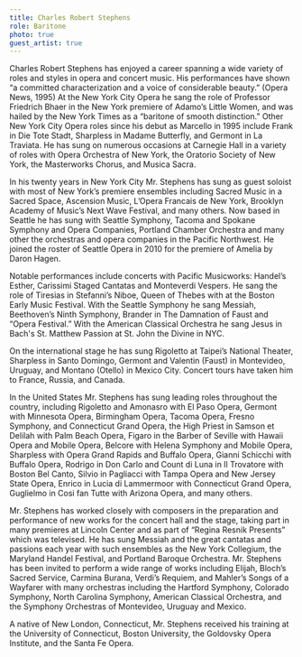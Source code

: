 ```yaml
---
title: Charles Robert Stephens
role: Baritone
photo: true
guest_artist: true
---
```


Charles Robert Stephens has enjoyed a career spanning a wide variety of roles and styles in opera and concert music. His performances have shown “a committed characterization and a voice of considerable beauty.” (Opera News, 1995) At the New York City Opera he sang the role of Professor Friedrich Bhaer in the New York premiere of Adamo’s Little Women, and was hailed by the New York Times as a “baritone of smooth distinction.” Other New York City Opera roles since his debut as Marcello in 1995 include Frank in Die Tote Stadt, Sharpless in Madame Butterfly, and Germont in La Traviata. He has sung on numerous occasions at Carnegie Hall in a variety of roles with Opera Orchestra of New York, the Oratorio Society of New York, the Masterworks Chorus, and Musica Sacra.

In his twenty years in New York City Mr. Stephens has sung as guest soloist with most of New York’s premiere ensembles including Sacred Music in a Sacred Space, Ascension Music, L’Opera Francais de New York, Brooklyn Academy of Music’s Next Wave Festival, and many others. Now based in Seattle he has sung with Seattle Symphony, Tacoma and Spokane Symphony and Opera Companies, Portland Chamber Orchestra and many other the orchestras and opera companies in the Pacific Northwest. He joined the roster of Seattle Opera in 2010 for the premiere of Amelia by Daron Hagen.

Notable performances include concerts with Pacific Musicworks: Handel’s Esther, Carissimi Staged Cantatas and Monteverdi Vespers. He sang the role of Tiresias in Stefanni’s Niboe, Queen of Thebes with at the Boston Early Music Festival. With the Seattle Symphony he sang Messiah, Beethoven’s Ninth Symphony, Brander in The Damnation of Faust and “Opera Festival.” With the American Classical Orchestra he sang Jesus in Bach's St. Matthew Passion at St. John the Divine in NYC.

On the international stage he has sung Rigoletto at Taipei’s National Theater, Sharpless in Santo Domingo, Germont and Valentin (Faust) in Montevideo, Uruguay, and Montano (Otello) in Mexico City. Concert tours have taken him to France, Russia, and Canada.

In the United States Mr. Stephens has sung leading roles throughout the country, including Rigoletto and Amonasro with El Paso Opera, Germont with Minnesota Opera, Birmingham Opera, Tacoma Opera, Fresno Symphony, and Connecticut Grand Opera, the High Priest in Samson et Delilah with Palm Beach Opera, Figaro in the Barber of Seville with Hawaii Opera and Mobile Opera, Belcore with Helena Symphony and Mobile Opera, Sharpless with Opera Grand Rapids and Buffalo Opera, Gianni Schicchi with Buffalo Opera, Rodrigo in Don Carlo and Count di Luna in Il Trovatore with Boston Bel Canto, Silvio in Pagliacci with Tampa Opera and New Jersey State Opera, Enrico in Lucia di Lammermoor with Connecticut Grand Opera, Guglielmo in Cosi fan Tutte with Arizona Opera, and many others.

Mr. Stephens has worked closely with composers in the preparation and performance of new works for the concert hall and the stage, taking part in many premieres at Lincoln Center and as part of “Regina Resnik Presents” which was televised. He has sung Messiah and the great cantatas and passions each year with such ensembles as the New York Collegium, the Maryland Handel Festival, and Portland Baroque Orchestra. Mr. Stephens has been invited to perform a wide range of works including Elijah, Bloch’s Sacred Service, Carmina Burana, Verdi’s Requiem, and Mahler’s Songs of a Wayfarer with many orchestras including the Hartford Symphony, Colorado Symphony, North Carolina Symphony, American Classical Orchestra, and the Symphony Orchestras of Montevideo, Uruguay and Mexico.

A native of New London, Connecticut, Mr. Stephens received his training at the University of Connecticut, Boston University, the Goldovsky Opera Institute, and the Santa Fe Opera.